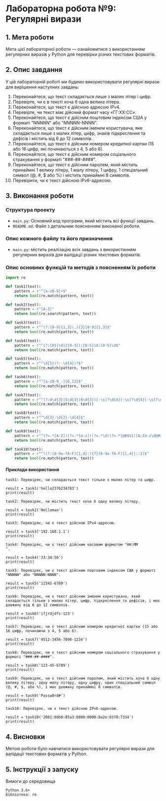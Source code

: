 # Лабораторна робота №9: Регулярні вирази

## 1. Мета роботи
Мета цієї лабораторної роботи — ознайомитися з використанням регулярних виразів у Python для перевірки різних текстових форматів.

## 2. Опис завдання
У цій лабораторній роботі ми будемо використовувати регулярні вирази для вирішення наступних завдань:
1. Переконайтеся, що текст складається лише з малих літер і цифр.
2. Перевірте, чи є в тексті хоча б одна велика літера.
3. Переконайтеся, що текст є дійсною адресою IPv4.
4. Перевірте, чи текст має дійсний формат часу «ГГ:ХХ:СС».
5. Переконайтеся, що текст є дійсним поштовим індексом США у форматі "NNNNN" або "NNNNN-NNNN".
6. Переконайтеся, що текст є дійсним іменем користувача, яке складається лише з малих літер, цифр, знаків підкреслення та дефісів і містить від 6 до 12 символів.
7. Переконайтеся, що текст є дійсним номером кредитної картки (15 або 16 цифр, які починаються з 4, 5 або 6).
8. Переконайтеся, що текст є дійсним номером соціального страхування у форматі "###-##-####".
9. Переконайтеся, що текст є дійсним паролем, який містить принаймні 1 велику літеру, 1 малу літеру, 1 цифру, 1 спеціальний символ (@, #, $ або %) і містить принаймні 8 символів.
10. Перевірити, чи є текст дійсною IPv6-адресою.

## 3. Виконання роботи
### Структура проекту
- `main.py`: Основний код програми, який містить всі функції завдань.
- `README.md`: Файл з детальним поясненням виконаної роботи.

### Опис кожного файлу та його призначення
- `main.py`: містить реалізацію всіх завдань з використанням регулярних виразів для валідації різних текстових форматів.

### Опис основних функцій та методів з поясненням їх роботи
```python
import re

def task1(text):
    pattern = r"^[a-z0-9]+$"
    return bool(re.match(pattern, text))

def task2(text):
    pattern = r"[A-Z]"
    return bool(re.search(pattern, text))

def task3(text):
    pattern = r"^(?:[0-9]{1,3}\.){3}[0-9]{1,3}$"
    return bool(re.match(pattern, text))

def task4(text):
    pattern = r"^(?:[01]\d|2[0-3]):[0-5]\d:[0-5]\d$"
    return bool(re.match(pattern, text))

def task5(text):
    pattern = r"^\d{5}(?:-\d{4})?$"
    return bool(re.match(pattern, text))

def task6(text):
    pattern = r"^[a-z0-9_-]{6,12}$"
    return bool(re.match(pattern, text))

def task7(text):
    pattern = r"^(?:4\d{3}|5\d{3}|6\d{3})[-\s]?\d{4}[-\s]?\d{4}[-\s]?\d{4,5}$"
    return bool(re.match(pattern, text))

def task8(text):
    pattern = r"^\d{3}-\d{2}-\d{4}$"
    return bool(re.match(pattern, text))

def task9(text):
    pattern = r"^(?=.*[A-Z])(?=.*[a-z])(?=.*\d)(?=.*[@#$%])[A-Za-z\d@#$%]{8,}$"
    return bool(re.match(pattern, text))

def task10(text):
    pattern = r"^((?:[0-9a-fA-F]{1,4}:){7}[0-9a-fA-F]{1,4}|::1)$"
    return bool(re.match(pattern, text))
```

#### Приклади використання
```
task1: Перевіряє, чи складається текст тільки з малих літер та цифр.

result = task1('hello2376234783')
print(result)  
```
```
task2: Перевіряє, чи містить текст хоча б одну велику літеру.

result = task2('Helloman')
print(result) 
```
```
task3: Перевіряє, чи є текст дійсною IPv4-адресою.

result = task3('192.168.1.1')
print(result)  
```
```
task4: Перевіряє, чи є текст дійсним часовим форматом "HH:MM
".

result = task4('33:34:56')
print(result)  
```
```
task5: Перевіряє, чи є текст дійсним поштовим індексом США у форматі "NNNNN" або "NNNNN-NNNN".

result = task5('12345-6789')
print(result) 
```
```
task6: Перевіряє, чи є текст дійсним іменем користувача, який складається тільки з малих літер, цифр, підкреслення та дефісів, і має довжину від 6 до 12 символів.

result = task6('ifjrdjdfs-123')
print(result)  
```
```
task7: Перевіряє, чи є текст дійсним номером кредитної картки (15 або 16 цифр, починаючи з 4, 5 або 6).

result = task7('4512-3456-7890-1234')
print(result)  
```
```
task8: Перевіряє, чи є текст дійсним номером соціального страхування у форматі "###-##-####".

result = task8('123-45-6789')
print(result)  
```
```
task9: Перевіряє, чи є текст дійсним паролем, який містить хоча б одну велику літеру, одну малу літеру, одну цифру, один спеціальний символ (@, #, $, або %), і має довжину принаймні 8 символів.

result = task9('Passw0rd#')
print(result)  
```
```
task10: Перевіряє, чи є текст дійсною IPv6-адресою.

result = task10('2001:0db8:85a3:0000:0000:8a2e:0370:7334')
print(result)  
```


## 4. Висновки

Метою роботи було навчитися використовувати регулярні вирази для валідації текстових форматів у Python.

## 5. Інструкції з запуску

Вимоги до середовища

    Python 3.6+
    Бібліотека: re
